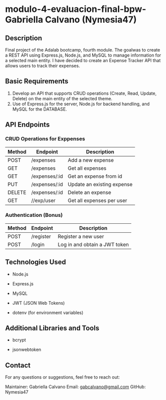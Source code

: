 #  modulo-4-evaluacion-final-bpw- Gabriella Calvano (Nymesia47)

## Description

Final project of the Adalab bootcamp, fourth module. The goalwas to create a REST API using Express.js, Node.js, and MySQL to manage information for a selected main entity. I have decided to create an Expense Tracker API that allows users to track their expenses. 

## Basic Requirements

 1. Develop an API that supports CRUD operations (Create, Read, Update, Delete) on the main entity of the selected theme.
 2. Use of Express.js for the server, Node.js for backend handling, and MySQL for the DATABASE.

 ## API Endpoints

 ### CRUD Operations for Exppenses

 | Method | Endpoint       | Description                   |
 | ------ | -------------- | ----------------------------- |
 | POST   | /expenses      | Add a new expense             |
 | GET    | /expenses      | Get all expenses              |
 | GET    | /expenses/:id  | Get an expense from id        |
 | PUT    | /expenses/:id  | Update an existing expense    |
 | DELETE | /expenses/:id  | Delete an expense             |
 | GET    | //exp/user     | Get all expenses per user     |

 ### Authentication (Bonus)

 | Method | Endpoint       | Description                   |
 | ------ | -------------- | ----------------------------- |
 | POST   | /register      | Register a new user           |
 | POST   | /login         | Log in and obtain a JWT token |

 
## Technologies Used

- Node.js

- Express.js

- MySQL

- JWT (JSON Web Tokens)

- dotenv (for environment variables)

## Additional Libraries and Tools

- bcrypt

- jsonwebtoken

## Contact
For any questions or suggestions, feel free to reach out:

Maintainer: Gabriella Calvano
Email: gabcalvano@gmail.com
GitHub: Nymesia47